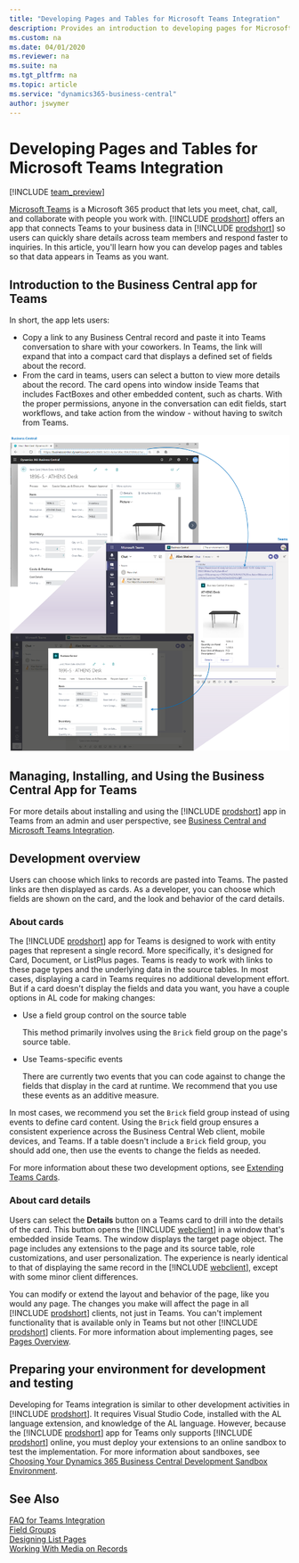 ```yaml
---
title: "Developing Pages and Tables for Microsoft Teams Integration"
description: Provides an introduction to developing pages for Microsoft Teams integration
ms.custom: na
ms.date: 04/01/2020
ms.reviewer: na
ms.suite: na
ms.tgt_pltfrm: na
ms.topic: article
ms.service: "dynamics365-business-central"
author: jswymer
---
```

# Developing Pages and Tables for Microsoft Teams Integration

[!INCLUDE [team_preview](includes/teams_preview.md)]

[Microsoft Teams](https://www.microsoft.com/en-us/microsoft-365/microsoft-teams) is a Microsoft 365 product that lets you meet, chat, call, and collaborate with people you work with. [!INCLUDE [prodshort](includes/prodshort.md)] offers an app that connects Teams to your business data in [!INCLUDE [prodshort](includes/prodshort.md)] so users can quickly share details across team members and respond faster to inquiries. In this article, you'll learn how you can develop pages and tables so that data appears in Teams as you want. 

## Introduction to the Business Central app for Teams

In short, the app lets users:

- Copy a link to any Business Central record and paste it into Teams conversation to share with your coworkers. In Teams, the link will expand that into a compact card that displays a defined set of fields about the record.
- From the card in teams, users can select a button to view more details about the record. The card opens into window inside Teams that includes FactBoxes and other embedded content, such as charts. With the proper permissions, anyone in the conversation can edit fields, start workflows, and take action from the window - without having to switch from Teams.

[![Teams integration with Business Central](media/teams-intro-v3.png)](media/teams-intro-v3.png#lightbox)


## Managing, Installing, and Using the Business Central App for Teams

For more details about installing and using the [!INCLUDE [prodshort](includes/prodshort.md)] app in Teams from an admin and user perspective, see [Business Central and Microsoft Teams Integration](/dynamics365/business-central/across-teams-overview).

## Development overview

Users can choose which links to records are pasted into Teams. The pasted links are then displayed as cards. As a developer, you can choose which fields are shown on the card, and the look and behavior of the card details.

### About cards

The [!INCLUDE [prodshort](includes/prodshort.md)] app for Teams is designed to work with entity pages that represent a single record. More specifically, it's designed for Card, Document, or ListPlus pages. Teams is ready to work with links to these page types and the underlying data in the source tables. 
In most cases, displaying a card in Teams requires no additional development effort. But if a card doesn't display the fields and data you want, you have a couple options in AL code for making changes:

-  Use a field group control on the source table

    This method primarily involves using the `Brick` field group on the page's source table.

- Use Teams-specific events

    There are currently two events that you can code against to change the fields that display in the card at runtime. We recommend that you use these events as an additive measure.

In most cases, we recommend you set the `Brick` field group instead of using events to define card content. Using the `Brick` field group ensures a consistent experience across the Business Central Web client, mobile devices, and Teams. If a table doesn't include a `Brick` field group, you should add one, then use the events to change the fields as needed.

For more information about these two development options, see [Extending Teams Cards](devenv-develop-for-teams-cards.md).

### About card details

Users can select the **Details** button on a Teams card to drill into the details of the card. This button opens the [!INCLUDE [webclient](includes/webclient.md)] in a window that's embedded inside Teams. The window displays the target page object. The page includes any extensions to the page and its source table, role customizations, and user personalization. The experience is nearly identical to that of displaying the same record in the [!INCLUDE [webclient](includes/webclient.md)], except with some minor client differences.

You can modify or extend the layout and behavior of the page, like you would any page. The changes you make will affect the page in all [!INCLUDE [prodshort](includes/prodshort.md)] clients, not just in Teams. You can't implement functionality that is available only in Teams but not other [!INCLUDE [prodshort](includes/prodshort.md)] clients. For more information about implementing pages, see [Pages Overview](devenv-pages-overview.md).

## Preparing your environment for development and testing

Developing for Teams integration is similar to other development activities in [!INCLUDE [prodshort](includes/prodshort.md)]. It requires Visual Studio Code, installed with the AL language extension, and knowledge of the AL language. However, because the [!INCLUDE [prodshort](includes/prodshort.md)] app for Teams only supports [!INCLUDE [prodshort](includes/prodshort.md)] online, you must deploy your extensions to an online sandbox to test the implementation. For more information about sandboxes, see [Choosing Your Dynamics 365 Business Central Development Sandbox Environment](devenv-sandbox-overview.md).

## See Also
[FAQ for Teams Integration](devenv-dev-faq-teams.md)  
[Field Groups](devenv-field-groups.md)  
[Designing List Pages](devenv-designing-list-pages.md)  
[Working With Media on Records](devenv-working-with-media-on-records.md)  
